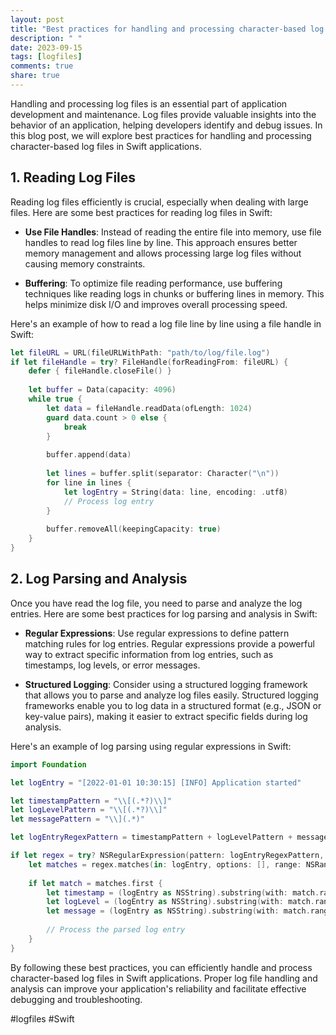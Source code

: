 ```yaml
---
layout: post
title: "Best practices for handling and processing character-based log files, including log parsing and analysis, in Swift applications"
description: " "
date: 2023-09-15
tags: [logfiles]
comments: true
share: true
---
```


Handling and processing log files is an essential part of application development and maintenance. Log files provide valuable insights into the behavior of an application, helping developers identify and debug issues. In this blog post, we will explore best practices for handling and processing character-based log files in Swift applications.

## 1. Reading Log Files

Reading log files efficiently is crucial, especially when dealing with large files. Here are some best practices for reading log files in Swift:

- **Use File Handles**: Instead of reading the entire file into memory, use file handles to read log files line by line. This approach ensures better memory management and allows processing large log files without causing memory constraints.

- **Buffering**: To optimize file reading performance, use buffering techniques like reading logs in chunks or buffering lines in memory. This helps minimize disk I/O and improves overall processing speed.

Here's an example of how to read a log file line by line using a file handle in Swift:

```swift
let fileURL = URL(fileURLWithPath: "path/to/log/file.log")
if let fileHandle = try? FileHandle(forReadingFrom: fileURL) {
    defer { fileHandle.closeFile() }
    
    let buffer = Data(capacity: 4096)
    while true {
        let data = fileHandle.readData(ofLength: 1024)
        guard data.count > 0 else {
            break
        }
        
        buffer.append(data)
        
        let lines = buffer.split(separator: Character("\n"))
        for line in lines {
            let logEntry = String(data: line, encoding: .utf8)
            // Process log entry
        }
        
        buffer.removeAll(keepingCapacity: true)
    }
}
```

## 2. Log Parsing and Analysis

Once you have read the log file, you need to parse and analyze the log entries. Here are some best practices for log parsing and analysis in Swift:

- **Regular Expressions**: Use regular expressions to define pattern matching rules for log entries. Regular expressions provide a powerful way to extract specific information from log entries, such as timestamps, log levels, or error messages.

- **Structured Logging**: Consider using a structured logging framework that allows you to parse and analyze log files easily. Structured logging frameworks enable you to log data in a structured format (e.g., JSON or key-value pairs), making it easier to extract specific fields during log analysis.

Here's an example of log parsing using regular expressions in Swift:

```swift
import Foundation

let logEntry = "[2022-01-01 10:30:15] [INFO] Application started"

let timestampPattern = "\\[(.*?)\\]"
let logLevelPattern = "\\[(.*?)\\]"
let messagePattern = "\\](.*)"

let logEntryRegexPattern = timestampPattern + logLevelPattern + messagePattern

if let regex = try? NSRegularExpression(pattern: logEntryRegexPattern, options: .caseInsensitive) {
    let matches = regex.matches(in: logEntry, options: [], range: NSRange(location: 0, length: logEntry.utf16.count))
    
    if let match = matches.first {
        let timestamp = (logEntry as NSString).substring(with: match.range(at: 1))
        let logLevel = (logEntry as NSString).substring(with: match.range(at: 2))
        let message = (logEntry as NSString).substring(with: match.range(at: 3))
        
        // Process the parsed log entry
    }
}
```

By following these best practices, you can efficiently handle and process character-based log files in Swift applications. Proper log file handling and analysis can improve your application's reliability and facilitate effective debugging and troubleshooting.

#logfiles #Swift